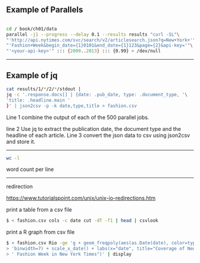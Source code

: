 

## Example of Parallels


```bash

cd / book/ch01/data
parallel -j1 --progress --delay 0.1 --results results "curl -SL"\
"'http://api.nytimes.com/svc/search/v2/articlesearch.json?q=New+York+'"\
"'Fashion+Week&begin_date={1}0101&end_date={1}123&page={2}&api-key='"\
"'<your-api-key>'" ::: {2009..2013} ::: {0.99} > /dev/null

```

---
## Example of jq

```bash
cat results/1/*/2/*/stdout |
jq -c '.response.docs[] | {date: .pub_date, type: .document_type, '\
'title: .headline.main '
}' | json2csv -p -k date,type,title > fashion.csv
```

Line 1 combine the output of each of the 500 parallel jobs.

line 2 Use jq to extract the publication date, the document type and the headline of each article.
Line 3 convert the json data to csv using json2csv and store it.

---

```bash
wc -l
```

word count per line



---
redirection 

https://www.tutorialspoint.com/unix/unix-io-redirections.htm


print a table from a csv file

```bash
$ < fashion.csv cols -c date cut -dT -f1 | head | csvlook

```


print a R graph from csv file

```bash
$ < fashion.csv Rio -ge 'g + geom_freqpoly(aes(as.Date(date), color=type), '\
> 'binwidth=7) + scale_x_date() + labs(x="date", title="Coverage of New York'\
> ' Fashion Week in New York Times")' | display
```




